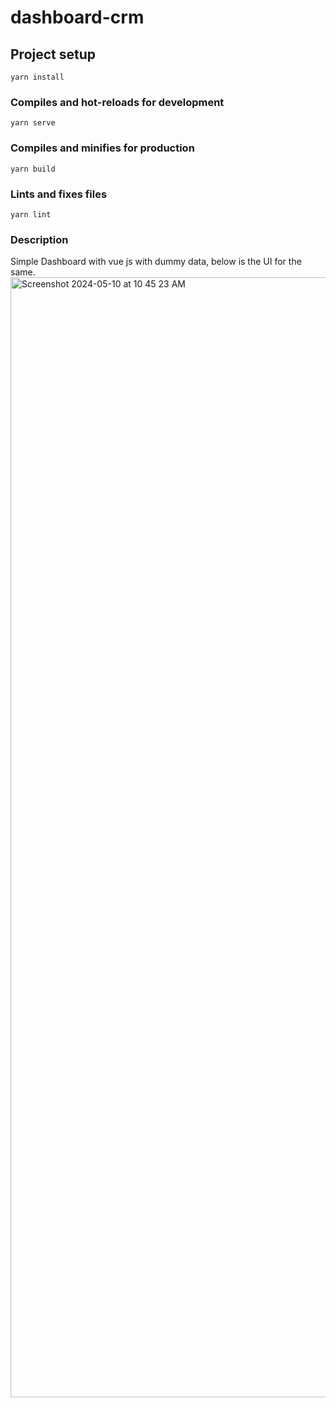 # dashboard-crm

## Project setup
```
yarn install
```

### Compiles and hot-reloads for development
```
yarn serve
```

### Compiles and minifies for production
```
yarn build
```

### Lints and fixes files
```
yarn lint
```

### Description
Simple Dashboard with vue js with dummy data, below is the UI for the same.
<img width="1792" alt="Screenshot 2024-05-10 at 10 45 23 AM" src="https://github.com/sauravphulera/Dashboard-crm/assets/16851666/ff1f14df-6b99-40cb-97a1-897f5670e6bf">

